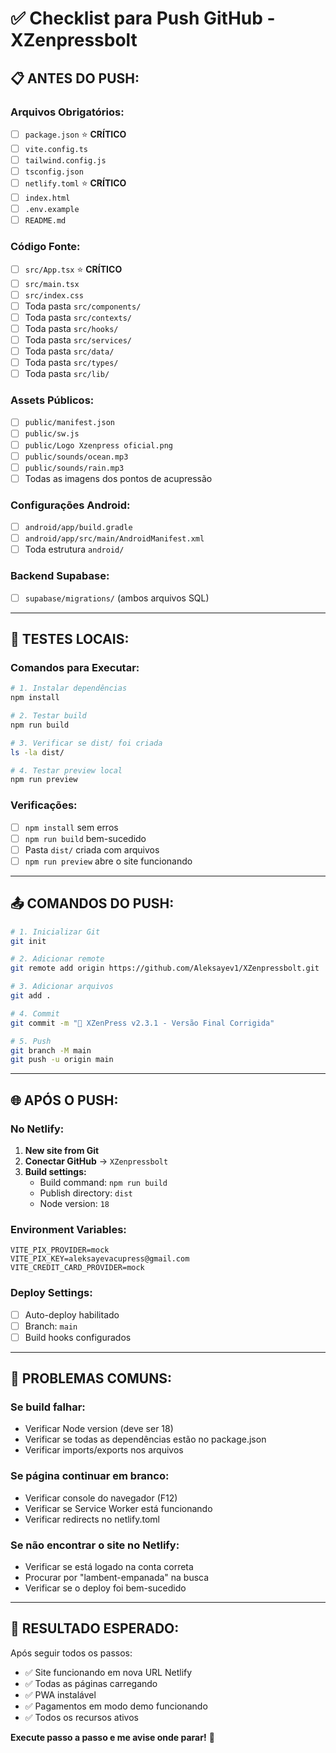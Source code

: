 # ✅ Checklist para Push GitHub - XZenpressbolt

## 📋 **ANTES DO PUSH:**

### **Arquivos Obrigatórios:**
- [ ] `package.json` ⭐ **CRÍTICO**
- [ ] `vite.config.ts`
- [ ] `tailwind.config.js`
- [ ] `tsconfig.json`
- [ ] `netlify.toml` ⭐ **CRÍTICO**
- [ ] `index.html`
- [ ] `.env.example`
- [ ] `README.md`

### **Código Fonte:**
- [ ] `src/App.tsx` ⭐ **CRÍTICO**
- [ ] `src/main.tsx`
- [ ] `src/index.css`
- [ ] Toda pasta `src/components/`
- [ ] Toda pasta `src/contexts/`
- [ ] Toda pasta `src/hooks/`
- [ ] Toda pasta `src/services/`
- [ ] Toda pasta `src/data/`
- [ ] Toda pasta `src/types/`
- [ ] Toda pasta `src/lib/`

### **Assets Públicos:**
- [ ] `public/manifest.json`
- [ ] `public/sw.js`
- [ ] `public/Logo Xzenpress oficial.png`
- [ ] `public/sounds/ocean.mp3`
- [ ] `public/sounds/rain.mp3`
- [ ] Todas as imagens dos pontos de acupressão

### **Configurações Android:**
- [ ] `android/app/build.gradle`
- [ ] `android/app/src/main/AndroidManifest.xml`
- [ ] Toda estrutura `android/`

### **Backend Supabase:**
- [ ] `supabase/migrations/` (ambos arquivos SQL)

---

## 🧪 **TESTES LOCAIS:**

### **Comandos para Executar:**
```bash
# 1. Instalar dependências
npm install

# 2. Testar build
npm run build

# 3. Verificar se dist/ foi criada
ls -la dist/

# 4. Testar preview local
npm run preview
```

### **Verificações:**
- [ ] `npm install` sem erros
- [ ] `npm run build` bem-sucedido
- [ ] Pasta `dist/` criada com arquivos
- [ ] `npm run preview` abre o site funcionando

---

## 📤 **COMANDOS DO PUSH:**

```bash
# 1. Inicializar Git
git init

# 2. Adicionar remote
git remote add origin https://github.com/Aleksayev1/XZenpressbolt.git

# 3. Adicionar arquivos
git add .

# 4. Commit
git commit -m "🚀 XZenPress v2.3.1 - Versão Final Corrigida"

# 5. Push
git branch -M main
git push -u origin main
```

---

## 🌐 **APÓS O PUSH:**

### **No Netlify:**
1. **New site from Git**
2. **Conectar GitHub** → `XZenpressbolt`
3. **Build settings:**
   - Build command: `npm run build`
   - Publish directory: `dist`
   - Node version: `18`

### **Environment Variables:**
```
VITE_PIX_PROVIDER=mock
VITE_PIX_KEY=aleksayevacupress@gmail.com
VITE_CREDIT_CARD_PROVIDER=mock
```

### **Deploy Settings:**
- [ ] Auto-deploy habilitado
- [ ] Branch: `main`
- [ ] Build hooks configurados

---

## 🚨 **PROBLEMAS COMUNS:**

### **Se build falhar:**
- Verificar Node version (deve ser 18)
- Verificar se todas as dependências estão no package.json
- Verificar imports/exports nos arquivos

### **Se página continuar em branco:**
- Verificar console do navegador (F12)
- Verificar se Service Worker está funcionando
- Verificar redirects no netlify.toml

### **Se não encontrar o site no Netlify:**
- Verificar se está logado na conta correta
- Procurar por "lambent-empanada" na busca
- Verificar se o deploy foi bem-sucedido

---

## 🎯 **RESULTADO ESPERADO:**

Após seguir todos os passos:
- ✅ Site funcionando em nova URL Netlify
- ✅ Todas as páginas carregando
- ✅ PWA instalável
- ✅ Pagamentos em modo demo funcionando
- ✅ Todos os recursos ativos

**Execute passo a passo e me avise onde parar!** 🚀